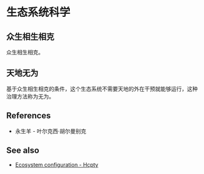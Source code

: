 # 生态系统科学

## 众生相生相克

众生相生相克。

## 天地无为

基于众生相生相克的条件，这个生态系统不需要天地的外在干预就能够运行，这种治理方法称为无为。

## References

- 永生羊 - 叶尔克西·胡尔曼别克

## See also

- [Ecosystem configuration - Hcpty](https://github.com/Hcpty/ecosystem-configuration)
